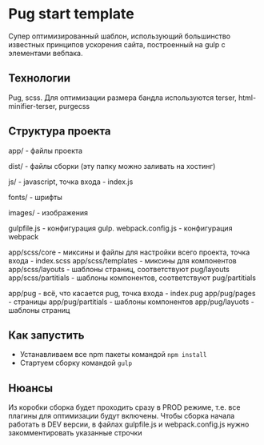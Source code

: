 # Pug start template
Супер оптимизированный шаблон, использующий большинство известных принципов ускорения сайта, построенный на gulp с элементами вебпака.

## Технологии
Pug, scss. Для оптимизации размера бандла используются terser, html-minifier-terser, purgecss


## Структура проекта
app/ - файлы проекта

dist/ - файлы сборки (эту папку можно заливать на хостинг)

js/ - javascript, точка входа - index.js

fonts/ - шрифты

images/ - изображения

gulpfile.js - конфигурация gulp.
webpack.config.js - конфигурация webpack


app/scss/core - миксины и файлы для настройки всего проекта, точка входа - index.scss
app/scss/templates - миксины для компонентов
app/scss/layouts - шаблоны страниц, соответствуют pug/layouts
app/scss/partitials - шаблоны компонентов, соответствуют pug/partitials

app/pug - всё, что касается pug, точка входа - index.pug
app/pug/pages - страницы
app/pug/partitials - шаблоны компонентов
app/pug/layuots - шаблоны страниц

## Как запустить

- Устанавливаем все npm пакеты командой `npm install`
- Cтартуем сборку командой `gulp`


## Нюансы
Из коробки сборка будет проходить сразу в PROD режиме, т.е. все плагины для оптимизации будут включены.
Чтобы сборка начала работать в DEV версии, в файлах gulpfile.js и webpack.config.js нужно закомментировать указанные строчки

